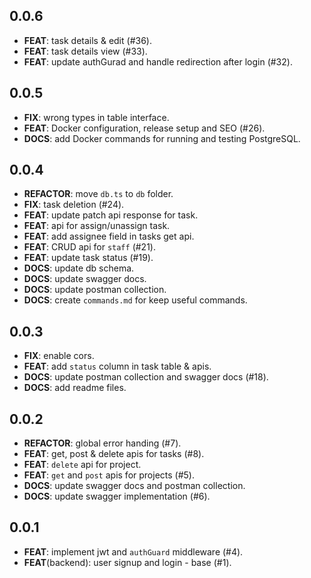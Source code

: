 ## 0.0.6

 - **FEAT**: task details & edit (#36).
 - **FEAT**: task details view (#33).
 - **FEAT**: update authGurad and handle redirection after login (#32).

## 0.0.5

 - **FIX**: wrong types in table interface.
 - **FEAT**: Docker configuration, release setup and SEO (#26).
 - **DOCS**: add Docker commands for running and testing PostgreSQL.

## 0.0.4

 - **REFACTOR**: move `db.ts` to `db` folder.
 - **FIX**: task deletion (#24).
 - **FEAT**: update patch api response for task.
 - **FEAT**: api for assign/unassign task.
 - **FEAT**: add assignee field in tasks get api.
 - **FEAT**: CRUD api for `staff` (#21).
 - **FEAT**: update task status (#19).
 - **DOCS**: update db schema.
 - **DOCS**: update swagger docs.
 - **DOCS**: update postman collection.
 - **DOCS**: create `commands.md` for keep useful commands.

## 0.0.3

 - **FIX**: enable cors.
 - **FEAT**: add `status` column in task table & apis.
 - **DOCS**: update postman collection and swagger docs (#18).
 - **DOCS**: add readme files.

## 0.0.2

 - **REFACTOR**: global error handing (#7).
 - **FEAT**: get, post & delete apis for tasks (#8).
 - **FEAT**: `delete` api for project.
 - **FEAT**: `get` and `post` apis for projects (#5).
 - **DOCS**: update swagger docs and postman collection.
 - **DOCS**: update swagger implementation (#6).

## 0.0.1

 - **FEAT**: implement jwt and `authGuard` middleware (#4).
 - **FEAT**(backend): user signup and login - base (#1).

